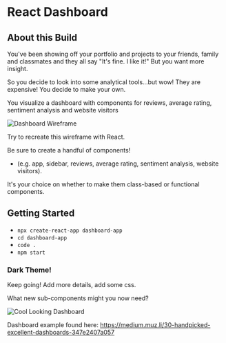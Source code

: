 # React Dashboard

## About this Build
You've been showing off your portfolio and projects to your friends, family and classmates and they all say "It's fine. I like it!" But you want more insight.

So you decide to look into some analytical tools...but wow! They are expensive! You decide to make your own.

You visualize a dashboard with components for reviews, average rating, sentiment analysis and website visitors

![Dashboard Wireframe](https://i.imgur.com/5mCo2tV.png)

Try to recreate this wireframe with React. 

Be sure to create a handful of components!  
 - (e.g. app, sidebar, reviews, average rating, sentiment analysis, website visitors).

It's your choice on whether to make them class-based or functional components.

## Getting Started
* `npx create-react-app dashboard-app`
* `cd dashboard-app`
* `code .`
* `npm start` 



### Dark Theme!

Keep going! Add more details, add some css.

What new sub-components might you now need?

![Cool Looking Dashboard](https://i.imgur.com/3kPnrAq.png)

Dashboard example found here: https://medium.muz.li/30-handpicked-excellent-dashboards-347e2407a057
